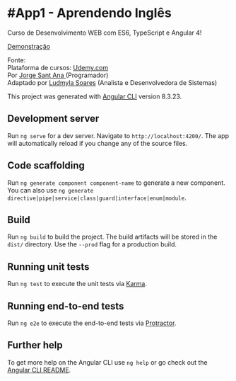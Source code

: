 # #App1 - Aprendendo Inglês
 Curso de Desenvolvimento WEB com ES6, TypeScript e Angular 4!

<a href="https://app1-ludmyla-soares.s3-website.us-east-2.amazonaws.com">Demonstração</a>

Fonte: </br>
Plataforma de cursos: <a href="https:/www.udemy.com">Udemy.com</a> </br>
Por <a href="https://www.udemy.com/course/curso-de-desenvolvimento-web-com-es6-typescript-e-angular-4/">Jorge Sant Ana </a> (Programador) </br>
Adaptado por <a href="https:/www.ludmylasoares.site">Ludmyla Soares</a> (Analista e Desenvolvedora de Sistemas)

This project was generated with [Angular CLI](https://github.com/angular/angular-cli) version 8.3.23.

## Development server

Run `ng serve` for a dev server. Navigate to `http://localhost:4200/`. The app will automatically reload if you change any of the source files.

## Code scaffolding

Run `ng generate component component-name` to generate a new component. You can also use `ng generate directive|pipe|service|class|guard|interface|enum|module`.

## Build

Run `ng build` to build the project. The build artifacts will be stored in the `dist/` directory. Use the `--prod` flag for a production build.

## Running unit tests

Run `ng test` to execute the unit tests via [Karma](https://karma-runner.github.io).

## Running end-to-end tests

Run `ng e2e` to execute the end-to-end tests via [Protractor](http://www.protractortest.org/).

## Further help

To get more help on the Angular CLI use `ng help` or go check out the [Angular CLI README](https://github.com/angular/angular-cli/blob/master/README.md).
